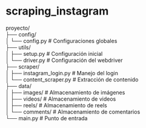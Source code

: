 # scraping_instagram

proyecto/  
├── config/  
│   └── config.py         # Configuraciones globales  
├── utils/  
│   ├── setup.py         # Configuración inicial  
│   └── driver.py        # Configuración del webdriver  
├── scraper/  
│   ├── instagram_login.py    # Manejo del login  
│   └── content_scraper.py    # Extracción de contenido  
├── data/  
│   ├── images/          # Almacenamiento de imágenes  
│   ├── videos/          # Almacenamiento de videos  
│   ├── reels/           # Almacenamiento de reels  
│   └── comments/        # Almacenamiento de comentarios  
└── main.py              # Punto de entrada  
